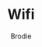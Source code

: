 ---
layout: post
title: Wifi
author: Brodie
section: visit
categories: [visit, brodie]
audience: ''
keywords: ''
goals: ''
actions: ''
---